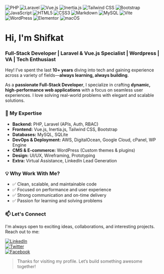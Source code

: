 ![PHP](https://img.shields.io/badge/PHP-777BB4?style=flat&logo=php&logoColor=white)
![Laravel](https://img.shields.io/badge/Laravel-F05340?style=flat&logo=laravel&logoColor=white)
![Vue.js](https://img.shields.io/badge/Vue.js-42B883?style=flat&logo=vue.js&logoColor=white)
![Inertia.js](https://img.shields.io/badge/Inertia.js-3A3A3A?style=flat)
![Tailwind CSS](https://img.shields.io/badge/Tailwind_CSS-06B6D4?style=flat&logo=tailwindcss&logoColor=white)
![Bootstrap](https://img.shields.io/badge/Bootstrap-7952B3?style=flat&logo=bootstrap&logoColor=white)
![JavaScript](https://img.shields.io/badge/JavaScript-F7DF1E?style=flat&logo=javascript&logoColor=black)
![HTML5](https://img.shields.io/badge/HTML5-E34F26?style=flat&logo=html5&logoColor=white)
![CSS3](https://img.shields.io/badge/CSS3-1572B6?style=flat&logo=css3&logoColor=white)
![Markdown](https://img.shields.io/badge/Markdown-000000?style=flat&logo=markdown&logoColor=white)
![MySQL](https://img.shields.io/badge/MySQL-4479A1?style=flat&logo=mysql&logoColor=white)
![Vite](https://img.shields.io/badge/Vite-646CFF?style=flat&logo=vite&logoColor=white)
![WordPress](https://img.shields.io/badge/WordPress-21759B?style=flat&logo=wordpress&logoColor=white)
![Elementor](https://img.shields.io/badge/Elementor-92003B?style=flat&logo=elementor&logoColor=white)
![macOS](https://img.shields.io/badge/macOS-000000?style=flat&logo=apple&logoColor=white)


# Hi, I'm Shifkat  
### Full-Stack Developer | Laravel & Vue.js Specialist | Wordpress | VA | Tech Enthusiast

Hey! I’ve spent the last **10+ years** diving into tech and gaining experience across a variety of fields—**always learning, always building**.

As a **passionate Full-Stack Developer**, I specialize in crafting **dynamic, high-performance web applications** with a focus on seamless user experiences. I love solving real-world problems with elegant and scalable solutions.

### 💼 My Expertise

- **Backend:** PHP, Laravel (APIs, Auth, RBAC)
- **Frontend:** Vue.js, Inertia.js, Tailwind CSS, Bootstrap
- **Databases:** MySQL, SQLite
- **DevOps & Deployment:** AWS, DigitalOcean, Google Cloud, cPanel, WP Engine
- **CMS & E-commerce:** WordPress (Custom themes & plugins)
- **Design:** UI/UX, Wireframing, Prototyping
- **Extra:** Virtual Assistance, LinkedIn Lead Generation

### 💡 Why Work With Me?

- ✅ Clean, scalable, and maintainable code
- ✅ Focused on performance and user experience
- ✅ Strong communication and on-time delivery
- ✅ Passion for learning and solving problems

### 📫 Let's Connect

I'm always open to exciting ideas, collaborations, and interesting projects.  
Reach out to me:

[![LinkedIn](https://img.shields.io/badge/LinkedIn-0077B5?style=flat-square&logo=linkedin&logoColor=white)](https://www.linkedin.com/in/shifkat-ahamed-siddiqui/)  
[![Twitter](https://img.shields.io/badge/Twitter-1DA1F2?style=flat-square&logo=twitter&logoColor=white)](https://x.com/shifkat)  
[![Facebook](https://img.shields.io/badge/Facebook-1877F2?style=flat-square&logo=facebook&logoColor=white)](https://www.facebook.com/shifkat)  


> Thanks for visiting my profile. Let’s build something awesome together!
